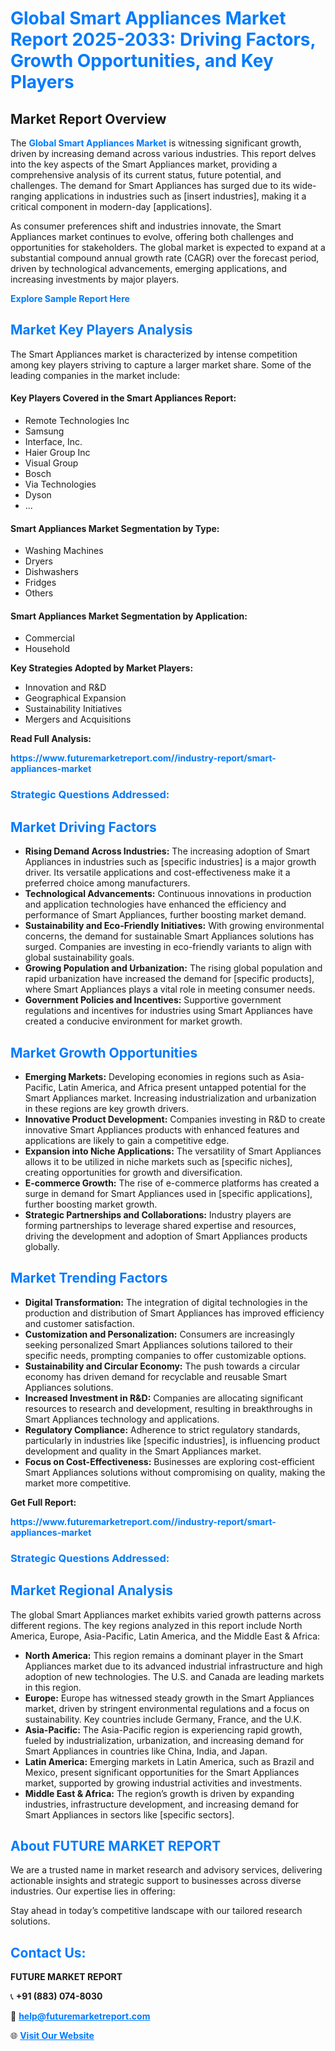 <h1 style="color: #007BFF;">Global Smart Appliances Market Report 2025-2033: Driving Factors, Growth Opportunities, and Key Players</h1>

<section id="overview">
<h2>Market Report Overview</h2>
<p>The <a href="https://www.futuremarketreport.com//industry-report/smart-appliances-market" style="color: #007BFF; text-decoration: none;"><strong>Global Smart Appliances Market</strong></a> is witnessing significant growth, driven by increasing demand across various industries. This report delves into the key aspects of the Smart Appliances market, providing a comprehensive analysis of its current status, future potential, and challenges. The demand for Smart Appliances has surged due to its wide-ranging applications in industries such as [insert industries], making it a critical component in modern-day [applications].</p>
<p>As consumer preferences shift and industries innovate, the Smart Appliances market continues to evolve, offering both challenges and opportunities for stakeholders. The global market is expected to expand at a substantial compound annual growth rate (CAGR) over the forecast period, driven by technological advancements, emerging applications, and increasing investments by major players.</p>
</section>

<section id="overview">
<p><a href="https://www.futuremarketreport.com//request-sample/reportId=47449" style="color: #007BFF; text-decoration: none;"><strong>Explore Sample Report Here</strong></a></p>
</section>

<section id="key-players">
<h2 style="color: #007BFF;">Market Key Players Analysis</h2>
<p>The Smart Appliances market is characterized by intense competition among key players striving to capture a larger market share. Some of the leading companies in the market include:</p>
<h4>Key Players Covered in the Smart Appliances Report:</h4>
<ul><li>Remote Technologies Inc</li><li>Samsung</li><li>Interface, Inc.</li><li>Haier Group Inc</li><li>Visual Group</li><li>Bosch</li><li>Via Technologies</li><li>Dyson</li><li>...</li></ul>
<h4>Smart Appliances Market Segmentation by Type:</h4>
<ul><li>Washing Machines</li><li>Dryers</li><li>Dishwashers</li><li>Fridges</li><li>Others</li></ul>

<h4>Smart Appliances Market Segmentation by Application:</h4>
<ul><li>Commercial</li><li>Household</li></ul>
<p><strong>Key Strategies Adopted by Market Players:</strong></p>
<ul>
<li>Innovation and R&D</li>
<li>Geographical Expansion</li>
<li>Sustainability Initiatives</li>
<li>Mergers and Acquisitions</li>
</ul>
</section>

<section>
<p><strong>Read Full Analysis: </strong></p><a href="https://www.futuremarketreport.com//industry-report/smart-appliances-market" style="color: #007BFF; text-decoration: none;"><strong>https://www.futuremarketreport.com//industry-report/smart-appliances-market</strong></a>
<h3 style="color: #007BFF;">Strategic Questions Addressed:</h3>
</section>

<section id="driving-factors">
<h2 style="color: #007BFF;">Market Driving Factors</h2>
<ul>
<li><strong>Rising Demand Across Industries:</strong> The increasing adoption of Smart Appliances in industries such as [specific industries] is a major growth driver. Its versatile applications and cost-effectiveness make it a preferred choice among manufacturers.</li>
<li><strong>Technological Advancements:</strong> Continuous innovations in production and application technologies have enhanced the efficiency and performance of Smart Appliances, further boosting market demand.</li>
<li><strong>Sustainability and Eco-Friendly Initiatives:</strong> With growing environmental concerns, the demand for sustainable Smart Appliances solutions has surged. Companies are investing in eco-friendly variants to align with global sustainability goals.</li>
<li><strong>Growing Population and Urbanization:</strong> The rising global population and rapid urbanization have increased the demand for [specific products], where Smart Appliances plays a vital role in meeting consumer needs.</li>
<li><strong>Government Policies and Incentives:</strong> Supportive government regulations and incentives for industries using Smart Appliances have created a conducive environment for market growth.</li>
</ul>
</section>

<section id="growth-opportunities">
<h2 style="color: #007BFF;">Market Growth Opportunities</h2>
<ul>
<li><strong>Emerging Markets:</strong> Developing economies in regions such as Asia-Pacific, Latin America, and Africa present untapped potential for the Smart Appliances market. Increasing industrialization and urbanization in these regions are key growth drivers.</li>
<li><strong>Innovative Product Development:</strong> Companies investing in R&D to create innovative Smart Appliances products with enhanced features and applications are likely to gain a competitive edge.</li>
<li><strong>Expansion into Niche Applications:</strong> The versatility of Smart Appliances allows it to be utilized in niche markets such as [specific niches], creating opportunities for growth and diversification.</li>
<li><strong>E-commerce Growth:</strong> The rise of e-commerce platforms has created a surge in demand for Smart Appliances used in [specific applications], further boosting market growth.</li>
<li><strong>Strategic Partnerships and Collaborations:</strong> Industry players are forming partnerships to leverage shared expertise and resources, driving the development and adoption of Smart Appliances products globally.</li>
</ul>
</section>

<section id="trending-factors">
<h2 style="color: #007BFF;">Market Trending Factors</h2>
<ul>
<li><strong>Digital Transformation:</strong> The integration of digital technologies in the production and distribution of Smart Appliances has improved efficiency and customer satisfaction.</li>
<li><strong>Customization and Personalization:</strong> Consumers are increasingly seeking personalized Smart Appliances solutions tailored to their specific needs, prompting companies to offer customizable options.</li>
<li><strong>Sustainability and Circular Economy:</strong> The push towards a circular economy has driven demand for recyclable and reusable Smart Appliances solutions.</li>
<li><strong>Increased Investment in R&D:</strong> Companies are allocating significant resources to research and development, resulting in breakthroughs in Smart Appliances technology and applications.</li>
<li><strong>Regulatory Compliance:</strong> Adherence to strict regulatory standards, particularly in industries like [specific industries], is influencing product development and quality in the Smart Appliances market.</li>
<li><strong>Focus on Cost-Effectiveness:</strong> Businesses are exploring cost-efficient Smart Appliances solutions without compromising on quality, making the market more competitive.</li>
</ul>
</section>

<section>
<p><strong>Get Full Report: </strong></p><a href="https://www.futuremarketreport.com//industry-report/smart-appliances-market" style="color: #007BFF; text-decoration: none;"><strong>https://www.futuremarketreport.com//industry-report/smart-appliances-market</strong></a>
<h3 style="color: #007BFF;">Strategic Questions Addressed:</h3>
</section>


<section id="regional-analysis">
<h2 style="color: #007BFF;">Market Regional Analysis</h2>
<p>The global Smart Appliances market exhibits varied growth patterns across different regions. The key regions analyzed in this report include North America, Europe, Asia-Pacific, Latin America, and the Middle East & Africa:</p>
<ul>
<li><strong>North America:</strong> This region remains a dominant player in the Smart Appliances market due to its advanced industrial infrastructure and high adoption of new technologies. The U.S. and Canada are leading markets in this region.</li>
<li><strong>Europe:</strong> Europe has witnessed steady growth in the Smart Appliances market, driven by stringent environmental regulations and a focus on sustainability. Key countries include Germany, France, and the U.K.</li>
<li><strong>Asia-Pacific:</strong> The Asia-Pacific region is experiencing rapid growth, fueled by industrialization, urbanization, and increasing demand for Smart Appliances in countries like China, India, and Japan.</li>
<li><strong>Latin America:</strong> Emerging markets in Latin America, such as Brazil and Mexico, present significant opportunities for the Smart Appliances market, supported by growing industrial activities and investments.</li>
<li><strong>Middle East & Africa:</strong> The region’s growth is driven by expanding industries, infrastructure development, and increasing demand for Smart Appliances in sectors like [specific sectors].</li>
</ul>
</section>

<footer>
<h2 style="color: #007BFF;">About FUTURE MARKET REPORT</h2>
<p>We are a trusted name in market research and advisory services, delivering actionable insights and strategic support to businesses across diverse industries. Our expertise lies in offering:</p>

<p>Stay ahead in today’s competitive landscape with our tailored research solutions.</p>

<h2 style="color: #007BFF;">Contact Us:</h2>
<p><strong>FUTURE MARKET REPORT</strong></p>
<p>📞 <strong>+91 (883) 074-8030</strong></p>
<p>📧 <strong><a href="mailto:help@futuremarketreport.com" style="color: #007BFF;">help@futuremarketreport.com</a></strong></p>
<p>🌐 <strong><a href="https://www.futuremarketreport.com/" style="color: #007BFF;">Visit Our Website</a></strong></p>
</footer>